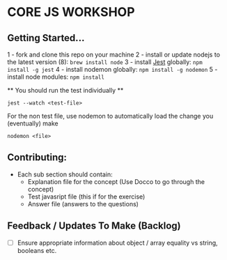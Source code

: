 # CORE JS WORKSHOP

## Getting Started...

1 - fork and clone this repo on your machine
2 - install or update nodejs to the latest version (8): ```brew install node```
3 - install [Jest](https://facebook.github.io/jest/) globally: ```npm install -g jest```
4 - install nodemon globally: ```npm install -g nodemon```
5 - install node modules: ```npm install```

** You should run the test individually **

```jest --watch <test-file>```

For the non test file, use nodemon to automatically load the change you (eventually) make

```
nodemon <file>
```

## Contributing:

* Each sub section should contain: 
    * Explanation file for the concept (Use Docco to go through the concept)
    * Test javasript file (this if for the exercise)
    * Answer file (answers to the questions)
    
## Feedback / Updates To Make (Backlog)

- [ ] Ensure appropriate information about object / array equality vs string, booleans etc. 
